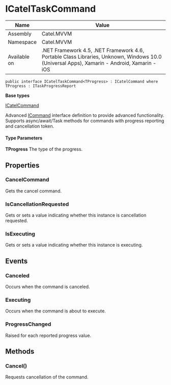 

# ICatelTaskCommand

Name|Value
---|---
Assembly|Catel.MVVM
Namespace|Catel.MVVM
Available on|.NET Framework 4.5, .NET Framework 4.6, Portable Class Libraries, Unknown, Windows 10.0 (Universal Apps), Xamarin - Android, Xamarin - iOS

```
public interface ICatelTaskCommand<TProgress> : ICatelCommand where TProgress : ITaskProgressReport 
```

**Base types**

[ICatelCommand](/Catel.MVVM\Catel\MVVM\ICatelCommand.md)


Advanced [ICommand](#) interface definition to provide advanced functionality. Supports async/await/Task methods for commands with progress reporting and cancellation token.

#### Type Parameters

**TProgress**
The type of the progress.



## Properties

### CancelCommand

Gets the cancel command.



### IsCancellationRequested

Gets or sets a value indicating whether this instance is cancellation requested.



### IsExecuting

Gets or sets a value indicating whether this instance is executing.



## Events

### Canceled

Occurs when the command is canceled.



### Executing

Occurs when the command is about to execute.



### ProgressChanged

Raised for each reported progress value.



## Methods

### Cancel()

Requests cancellation of the command.



